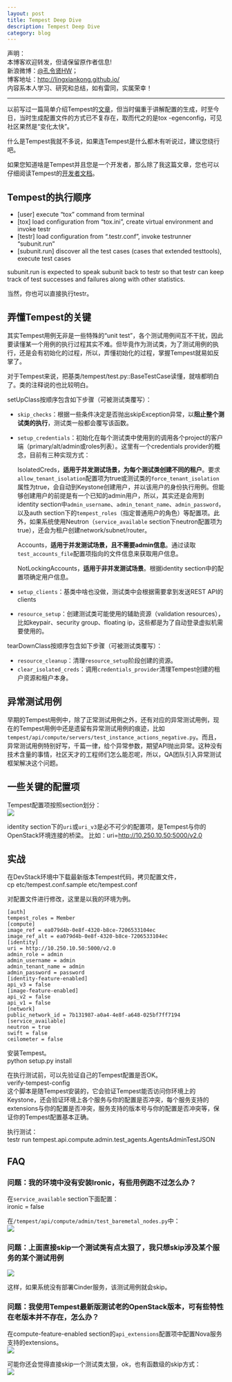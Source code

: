 ```yaml
---
layout: post
title: Tempest Deep Dive
description: Tempest Deep Dive
category: blog
---
```


声明：  
本博客欢迎转发，但请保留原作者信息!  
新浪微博：[@孔令贤HW](http://weibo.com/lingxiankong)；   
博客地址：<http://lingxiankong.github.io/>  
内容系本人学习、研究和总结，如有雷同，实属荣幸！

---

以前写过一篇简单介绍Tempest的[文章](http://lingxiankong.github.io/blog/2014/03/12/tempest/)，但当时偏重于讲解配置的生成，时至今日，当时生成配置文件的方式已不复存在，取而代之的是tox -egenconfig，可见社区果然是“变化太快”。

什么是Tempest我就不多说，如果连Tempest是什么都木有听说过，建议您绕行吧。

如果您知道啥是Tempest并且您是一个开发者，那么除了我这篇文章，您也可以仔细阅读Tempest的[开发者文档](http://docs.openstack.org/developer/tempest/)。

## Tempest的执行顺序

* [user] execute “tox” command from terminal
* [tox] load configuration from “tox.ini”, create virtual environment and invoke testr
* [testr] load configuration from “.testr.conf”, invoke testrunner “subunit.run”
* [subunit.run] discover all the test cases (cases that extended testtools), execute test cases

subunit.run is expected to speak subunit back to testr so that testr can keep track of test successes and failures along with other statistics.

当然，你也可以直接执行testr。

## 弄懂Tempest的关键
其实Tempest用例无非是一些特殊的“unit test”，各个测试用例间互不干扰，因此要读懂某一个用例的执行过程其实不难。但毕竟作为测试类，为了测试用例的执行，还是会有初始化的过程，所以，弄懂初始化的过程，掌握Tempest就易如反掌了。

对于Tempest来说，把基类/tempest/test.py::BaseTestCase读懂，就啥都明白了。类的注释说的也比较明白。

setUpClass按顺序包含如下步骤（可被测试类覆写）：

- `skip_checks`：根据一些条件决定是否抛出skipException异常，以**阻止整个测试类的执行**，测试类一般都会覆写该函数。
- `setup_credentials`：初始化在每个测试类中使用到的调用各个project的客户端（primary/alt/admin或roles列表）。这里有一个credentials provider的概念，目前有三种实现方式：

	IsolatedCreds，**适用于并发测试场景，为每个测试类创建不同的租户**。要求`allow_tenant_isolation`配置项为true或测试类的`force_tenant_isolation`属性为true，会自动到Keystone创建用户，并以该用户的身份执行用例。但能够创建用户的前提是有一个已知的admin用户，所以，其实还是会用到identity section中`admin_username`、`admin_tenant_name`、`admin_password`，以及auth section下的`tempest_roles`（指定普通用户的角色）等配置项。此外，如果系统使用Neutron（`service_available` section下neutron配置项为true），还会为租户创建network/subnet/router。
	
	Accounts，**适用于并发测试场景，且不需要admin信息**。通过读取`test_accounts_file`配置项指向的文件信息来获取用户信息。
	
	NotLockingAccounts，**适用于非并发测试场景**。根据identity section中的配置项确定用户信息。

- `setup_clients`：基类中啥也没做，测试类中会根据需要拿到发送REST API的clients
- `resource_setup`：创建测试类可能使用的辅助资源（validation resources），比如keypair、security group、floating ip，这些都是为了自动登录虚拟机需要使用的。

tearDownClass按顺序包含如下步骤（可被测试类覆写）：

- `resource_cleanup`：清理`resource_setup`阶段创建的资源。
- `clear_isolated_creds`：调用`credentials_provider`清理Tempest创建的租户资源和租户本身。

## 异常测试用例
早期的Tempest用例中，除了正常测试用例之外，还有对应的异常测试用例，现在的Tempest用例中还是遗留有异常测试用例的痕迹，比如`tempest/api/compute/servers/test_instance_actions_negative.py`。而且，异常测试用例特别好写，千篇一律，给个异常参数，期望API抛出异常。这种没有技术含量的事情，社区天才的工程师们怎么能忍呢，所以，QA团队引入异常测试框架解决这个问题。

## 一些关键的配置项
Tempest配置项按照section划分：  
![](images/2015-05-22-tempest-deep-dive/1.png)

identity section下的`uri`或`uri_v3`是必不可少的配置项，是Tempest与你的OpenStack环境连接的桥梁。
比如：uri=http://10.250.10.50:5000/v2.0

## 实战
在DevStack环境中下载最新版本Tempest代码，拷贝配置文件，  
cp etc/tempest.conf.sample etc/tempest.conf

对配置文件进行修改，这里是以我的环境为例。

	[auth]
	tempest_roles = Member
	[compute]
	image_ref = ea079d4b-0e8f-4320-b8ce-7206533104ec
	image_ref_alt = ea079d4b-0e8f-4320-b8ce-7206533104ec
	[identity]
	uri = http://10.250.10.50:5000/v2.0
	admin_role = admin
	admin_username = admin
	admin_tenant_name = admin
	admin_password = password
	[identity-feature-enabled]
	api_v3 = false
	[image-feature-enabled]
	api_v2 = false
	api_v1 = false
	[network]
	public_network_id = 7b131987-a0a4-4e8f-a648-025bf7ff7194
	[service_available]
	neutron = true
	swift = false
	ceilometer = false

安装Tempest。  
python setup.py install

在执行测试前，可以先验证自己的Tempest配置是否OK。  
verify-tempest-config  
这个脚本是随Tempest安装的，它会验证Tempest能否访问你环境上的Keystone，还会验证环境上各个服务与你的配置是否冲突，每个服务支持的extensions与你的配置是否冲突，服务支持的版本号与你的配置是否冲突等，保证你的Tempest配置基本正确。

执行测试：  
testr run tempest.api.compute.admin.test_agents.AgentsAdminTestJSON

## FAQ
### 问题：我的环境中没有安装Ironic，有些用例跑不过怎么办？
在`service_available` section下面配置：  
ironic = false

在`/tempest/api/compute/admin/test_baremetal_nodes.py`中：  
![](images/2015-05-22-tempest-deep-dive/2.png)

### 问题：上面直接skip一个测试类有点太狠了，我只想skip涉及某个服务的某个测试用例
![](images/2015-05-22-tempest-deep-dive/3.png)
  
这样，如果系统没有部署Cinder服务，该测试用例就会skip。

### 问题：我使用Tempest最新版测试老的OpenStack版本，可有些特性在老版本并不存在，怎么办？
在compute-feature-enabled section的`api_extensions`配置项中配置Nova服务支持的extensions。  
![](images/2015-05-22-tempest-deep-dive/4.png)

可能你还会觉得直接skip一个测试类太狠，ok，也有函数级的skip方式：  
![](images/2015-05-22-tempest-deep-dive/5.png)
